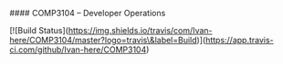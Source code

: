 \#### COMP3104 – Developer Operations



\[!\[Build Status](https://img.shields.io/travis/com/Ivan-here/COMP3104/master?logo=travis\&label=Build)](https://app.travis-ci.com/github/Ivan-here/COMP3104)

